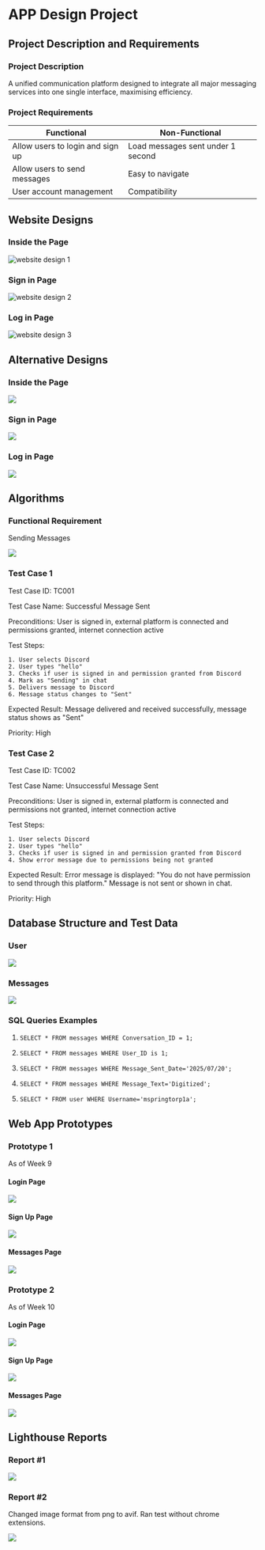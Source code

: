 # APP Design Project

## Project Description and Requirements

### Project Description

A unified communication platform designed to integrate all major messaging services into one single interface, maximising efficiency.  

### Project Requirements

| Functional                            | Non-Functional                   |
| --------------------------------------| ---------------------------------|
| Allow users to login and sign up      | Load messages sent under 1 second|
| Allow users to send messages          | Easy to navigate                 |
| User account management               | Compatibility                    |

## Website Designs

### Inside the Page

<img src="website-design-1.png" alt="website design 1">

### Sign in Page

<img src="website-design-2.png" alt="website design 2">

### Log in Page

<img src="website-design-3.png" alt="website design 3">

## Alternative Designs

### Inside the Page

<img src="alternative design 1.png">

### Sign in Page

<img src="alternative design 2.png">

### Log in Page

<img src="alternative design 3.png">

## Algorithms

### Functional Requirement

Sending Messages

<img src="message_send_algorithm.png">

### Test Case 1

Test Case ID: TC001

Test Case Name: Successful Message Sent

Preconditions: User is signed in, external platform is connected and permissions granted, internet connection active

Test Steps:

    1. User selects Discord
    2. User types "hello"
    3. Checks if user is signed in and permission granted from Discord
    4. Mark as "Sending" in chat
    5. Delivers message to Discord
    6. Message status changes to "Sent"

Expected Result: Message delivered and received successfully, message status shows as "Sent"

Priority: High

### Test Case 2

Test Case ID: TC002

Test Case Name: Unsuccessful Message Sent

Preconditions: User is signed in, external platform is connected and permissions not granted, internet connection active

Test Steps:

    1. User selects Discord
    2. User types "hello"
    3. Checks if user is signed in and permission granted from Discord
    4. Show error message due to permissions being not granted

Expected Result: Error message is displayed: "You do not have permission to send through this platform." Message is not sent or shown in chat.

Priority: High

## Database Structure and Test Data

### User

<img src="user_database.png">

### Messages

<img src="messages_database.png">

### SQL Queries Examples

1. `SELECT * FROM messages WHERE Conversation_ID = 1;`

2. `SELECT * FROM messages WHERE User_ID is 1;`

3. `SELECT * FROM messages WHERE Message_Sent_Date='2025/07/20';`

4. `SELECT * FROM messages WHERE Message_Text='Digitized';`

5. `SELECT * FROM user WHERE Username='mspringtorp1a';`

## Web App Prototypes

### Prototype 1
As of Week 9

#### Login Page

<img src="login_prototype1.png">

#### Sign Up Page

<img src="signup_prototype1.png">

#### Messages Page

<img src="messageui_prototype1.png">

### Prototype 2
As of Week 10

#### Login Page

<img src="login2.png">

#### Sign Up Page

<img src="signup2.png">

#### Messages Page

<img src="messages2.png">

## Lighthouse Reports

### Report #1

<img src="lighthouse_report_1.png">

### Report #2

Changed image format from png to avif. Ran test without chrome extensions.

<img src="lighthouse_report_2.png">


